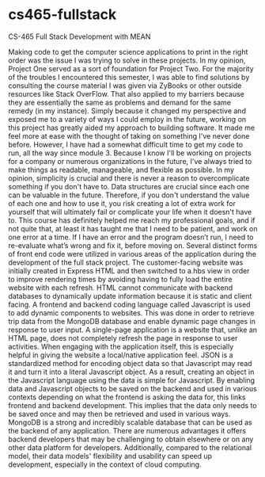 # cs465-fullstack
CS-465 Full Stack Development with MEAN


Making code to get the computer science applications to print in the right order was the issue I was trying to solve in these projects. In my opinion, Project One served as a sort of foundation for Project Two. For the majority of the troubles I encountered this semester, I was able to find solutions by consulting the course material I was given via ZyBooks or other outside resources like Stack OverFlow. That also applied to my barriers because they are essentially the same as problems and demand for the same remedy (in my instance). Simply because it changed my perspective and exposed me to a variety of ways I could employ in the future, working on this project has greatly aided my approach to building software. It made me feel more at ease with the thought of taking on something I've never done before. However, I have had a somewhat difficult time to get my code to run, all the way since module 3. Because I know I'll be working on projects for a company or numerous organizations in the future, I've always tried to make things as readable, manageable, and flexible as possible. In my opinion, simplicity is crucial and there is never a reason to overcomplicate something if you don't have to. Data structures are crucial since each one can be valuable in the future. Therefore, if you don't understand the value of each one and how to use it, you risk creating a lot of extra work for yourself that will ultimately fail or complicate your life when it doesn't have to.
This course has definitely helped me reach my professional goals, and if not quite that, at least it has taught me that I need to be patient, and work on one error at a time. If I have an error and the program doesn’t run, I need to re-evaluate what’s wrong and fix it, before moving on. 
Several distinct forms of front end code were utilized in various areas of the application during the development of the full stack project. The customer-facing website was initially created in Express HTML and then switched to a.hbs view in order to improve rendering times by avoiding having to fully load the entire website with each refresh. HTML cannot communicate with backend databases to dynamically update information because it is static and client facing. A frontend and backend coding language called Javascript is used to add dynamic components to websites. This was done in order to retrieve trip data from the MongoDB database and enable dynamic page changes in response to user input. A single-page application is a website that, unlike an HTML page, does not completely refresh the page in response to user activities. When engaging with the application itself, this is especially helpful in giving the website a local/native application feel.
JSON is a standardized method for encoding object data so that Javascript may read it and turn it into a literal Javascript object. As a result, creating an object in the Javascript language using the data is simple for Javascript. By enabling data and Javascript objects to be saved on the backend and used in various contexts depending on what the frontend is asking the data for, this links frontend and backend development. This implies that the data only needs to be saved once and may then be retrieved and used in various ways.
MongoDB is a strong and incredibly scalable database that can be used as the backend of any application. There are numerous advantages it offers backend developers that may be challenging to obtain elsewhere or on any other data platform for developers. Additionally, compared to the relational model, their data models' flexibility and usability can speed up development, especially in the context of cloud computing.

